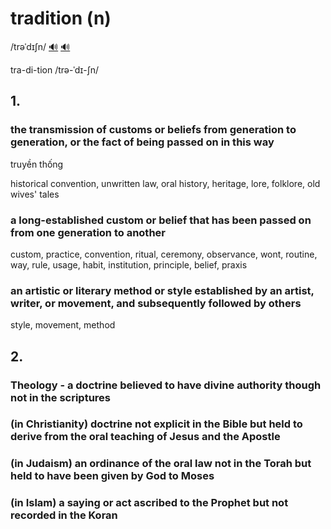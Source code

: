 # tradition (n)

/trəˈdɪʃn/ [🔊](https://www.oxfordlearnersdictionaries.com/media/english/uk_pron/t/tra/tradi/tradition__gb_2.mp3) [🔊](https://www.oxfordlearnersdictionaries.com/media/english/us_pron/t/tra/tradi/tradition__us_1.mp3)

tra-di-tion /trə-ˈdɪ-ʃn/

## 1.

### the transmission of customs or beliefs from generation to generation, or the fact of being passed on in this way

truyền thống

historical convention, unwritten law, oral history, heritage, lore, folklore, old wives' tales

### a long-established custom or belief that has been passed on from one generation to another

custom, practice, convention, ritual, ceremony, observance, wont, routine, way, rule, usage, habit, institution, principle, belief, praxis

### an artistic or literary method or style established by an artist, writer, or movement, and subsequently followed by others

style, movement, method

## 2.

### Theology - a doctrine believed to have divine authority though not in the scriptures

### (in Christianity) doctrine not explicit in the Bible but held to derive from the oral teaching of Jesus and the Apostle

### (in Judaism) an ordinance of the oral law not in the Torah but held to have been given by God to Moses

### (in Islam) a saying or act ascribed to the Prophet but not recorded in the Koran